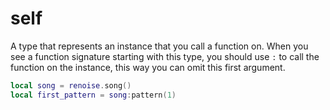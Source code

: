 # self  
A type that represents an instance that you call a function on. When you see a function signature starting with this type, you should use `:` to call the function on the instance, this way you can omit this first argument.
```lua
local song = renoise.song()
local first_pattern = song:pattern(1)
```  

